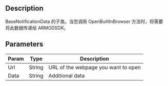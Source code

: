 
## Description


BaseNotificationData 的子类。当您调用 OpenBuiltInBrowser 方法时，将需要将此数据传递给 ARMODSDK。

## Parameters

| Param | Type   | Description                         |
| ----- | ------ | ----------------------------------- |
| Url   | String | URL of the webpage you want to open |
| Data  | String | Additional data                     |
